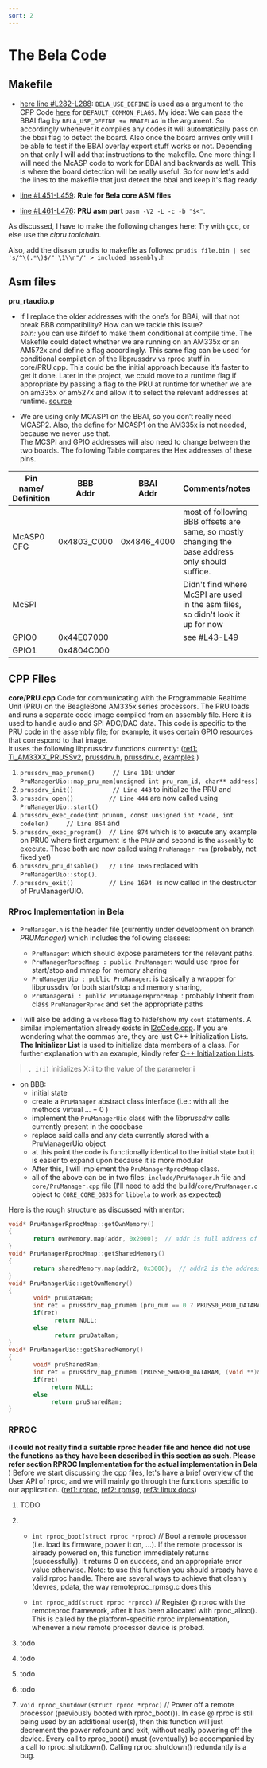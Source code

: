 ```yaml
---
sort: 2
---
```


# The Bela Code
## Makefile
* [here line #L282-L288](https://github.com/giuliomoro/Bela-private-dhruva/blob/multi-codec/Makefile#L282-L288): ``BELA_USE_DEFINE`` is used as a argument to the CPP Code [here](https://github.com/giuliomoro/Bela-private-dhruva/blob/multi-codec/Makefile#L290) for ``DEFAULT_COMMON_FLAGS``.
My idea: We can pass the BBAI flag by `BELA_USE_DEFINE += BBAIFLAG` in the argument. So accordingly whenever it compiles any codes it will automatically pass on the bbai flag to detect the board. Also once the board arrives only will I be able to test if the BBAI overlay export stuff works or not. Depending on that only I will add that instructions to the makefile.
One more thing: I will need the McASP code to work for BBAI and backwards as well. This is where the board detection will be really useful.
So for now let's add the lines to the makefile that just detect the bbai and keep it's flag ready. 

* [line #L451-L459](https://github.com/giuliomoro/Bela-private-dhruva/blob/bbai-makefile/Makefile#L451-L459): **Rule for Bela core ASM files** 
* [line #L461-L476](https://github.com/giuliomoro/Bela-private-dhruva/blob/bbai-makefile/Makefile#L461-L476): **PRU asm part** ``pasm -V2 -L -c -b "$<"``. 

As discussed, I have to make the following changes here: 
Try with gcc, or else use the _clpru toolchain_.  

Also, add the disasm prudis to makefile as follows: ``prudis file.bin | sed 's/^\(.*\)$/" \1\\n"/' > included_assembly.h``

## Asm files

**pru_rtaudio.p** 
- If I replace the older addresses with the one’s for BBAi, will that not break BBB compatibility? How can we tackle this issue? <br>
_soln:_ you can use #ifdef to make them conditional at compile time. The Makefile could detect whether we are running on an AM335x or an AM572x and define a flag accordingly. This same flag can be used for conditional compilation of the libprussdrv vs rproc stuff in core/PRU.cpp. This could be the initial approach because it’s faster to get it done. Later in the project, we could move to a runtime flag if appropriate by passing a flag to the PRU at runtime for whether we are on am335x or am527x
and allow it to select the relevant addresses at runtime. [source](https://forum.beagleboard.org/t/bela-support-for-bbai-later-ti-chips/29257/6)

- We are using only MCASP1 on the BBAI, so you don’t really need MCASP2. Also, the define for MCASP1 on the AM335x is not needed, because we never use that. <br>
The MCSPI and GPIO addresses will also need to change between the two boards. 
The following Table compares the Hex addresses of these pins. 

| Pin name/ <br>Definition 	| BBB<br>Addr 	| BBAI<br>Addr 	| Comments/notes                                                                                              	|   	|
|--------------------------	|-------------	|--------------	|-------------------------------------------------------------------------------------------------------------	|---	|
| McASP0 CFG               	| 0x4803_C000 	| 0x4846_4000  	| most of following BBB offsets are same, so mostly changing the base address only should suffice.            	|   	|
| McSPI                    	|             	|              	| Didn't find where McSPI are used in the asm files, so didn't look it up for now                             	|   	|
| GPIO0                    	| 0x44E07000  	|              	| see [#L43-L49](https://github.com/giuliomoro/Bela-private-dhruva/blob/bbai-mcasp/pru/pru_rtaudio.p#L43-L49) 	|   	|
| GPIO1                    	| 0x4804C000  	|              	|                                                                                                             	|   	|



## CPP Files

**core/PRU.cpp**
Code for communicating with the Programmable Realtime Unit (PRU)
on the BeagleBone AM335x series processors. The PRU loads and runs
a separate code image compiled from an assembly file. Here it is
used to handle audio and SPI ADC/DAC data.
This code is specific to the PRU code in the assembly file; for example,
it uses certain GPIO resources that correspond to that image. <br> 
It uses the following libprussdrv functions currently: ([ref1: Ti_AM33XX_PRUSSv2](https://elinux.org/Ti_AM33XX_PRUSSv2#Host_to_PRU_.28ARM_Cortex-A8_to_PRU.29), [prussdrv.h](https://github.com/beagleboard/am335x_pru_package/blob/master/pru_sw/app_loader/include/prussdrv.h), [prussdrv.c](https://github.com/beagleboard/am335x_pru_package/blob/master/pru_sw/app_loader/interface/prussdrv.c), [examples](https://github.com/beagleboard/am335x_pru_package/tree/master/pru_sw/example_apps) ) 
1. ``prussdrv_map_prumem()     // Line 101``: under `PruManagerUio::map_pru_mem(unsigned int pru_ram_id, char** address)`  
2. ``prussdrv_init()           // Line 443`` to initialize the PRU and
3. ``prussdrv_open()          // Line 444`` are now called using `PruManagerUio::start()`
4. ``prussdrv_exec_code(int prunum, const unsigned int *code, int codelen)     // Line 864`` and
5. ``prussdrv_exec_program()  // Line 874`` which is to execute any example on PRU0 where first argument is the `PRU#` and second is the `assembly` to execute. These both are now called using `PruManager run` (probably, not fixed yet)
6. ``prussdrv_pru_disable()   // Line 1686``    replaced with `PruManagerUio::stop()`.
7. ``prussdrv_exit()          // Line 1694 ``   is now called in the destructor of PruManagerUIO.

### RProc Implementation in Bela
* ``PruManager.h`` is the header file (currently under development on branch _PRUManager_) which includes the following classes:
    - ``PruManager``: which should expose parameters for the relevant paths.
    - ``PruManagerRprocMmap : public PruManager``: would use rproc for start/stop and mmap for memory sharing 
    - ``PruManagerUio : public PruManager``: is basically a wrapper for libprussdrv for both start/stop and memory sharing,
    - ``PruManagerAi : public PruManagerRprocMmap ``: probably inherit from class ``PruManagerRproc`` and set the appropriate paths

* I will also be adding a `verbose` flag to hide/show my ``cout`` statements. A similar implementation already exists in [I2cCode.cpp](https://github.com/giuliomoro/Bela-dhruva/blob/multi-codec/core/I2c_Codec.cpp#L30). If you are wondering what the commas are, they are just C++ Initialization Lists. **The Initializer List** is used to initialize data members of a class. For further explanation with an example, kindly refer [C++ Initialization Lists](https://en.cppreference.com/w/cpp/language/constructor).
>  `, i(i)` initializes X::i to the value of the parameter i

* on BBB:
    - initial state
    - create a ``PruManager`` abstract class interface (i.e.: with all the methods virtual ... = 0 )
    - implement the ``PruManagerUio`` class with the _libprussdrv_ calls currently present in the codebase
    - replace said calls and any data currently stored with a PruManagerUio object
    - at this point the code is functionally identical to the initial state but it is easier to expand upon because it is more modular
    - After this, I will implement the ``PruManagerRprocMmap`` class.
    - all of the above can be in two files:  ``include/PruManager.h`` file and  `core/PruManager.cpp` file (I'll need to add the build/`core/PruManager.o`  object  to `CORE_CORE_OBJS` for `libbela` to work as expected)

Here is the rough structure as discussed with mentor:

```C
void* PruManagerRprocMmap::getOwnMemory()
{
       return ownMemory.map(addr, 0x2000);  // addr is full address of the start of the PRU's RAM 
}
void* PruManagerRprocMmap::getSharedMemory()
{
       return sharedMemory.map(addr2, 0x3000);  // addr2 is the address of the start of PRUSS Shared RAM
}
void* PruManagerUio::getOwnMemory()
{
       void* pruDataRam;
       int ret = prussdrv_map_prumem (pru_num == 0 ? PRUSS0_PRU0_DATARAM : PRUSS0_PRU1_DATARAM, (void**)&pruDataRam);
       if(ret)
             return NULL;
       else
             return pruDataRam;
}
void* PruManagerUio::getSharedMemory()
{
       void* pruSharedRam;
       int ret = prussdrv_map_prumem (PRUSS0_SHARED_DATARAM, (void **)&pruSharedRam);
       if(ret)
            return NULL;
       else
            return pruSharedRam;
}
```


### RPROC
(**I could not really find a suitable rproc header file and hence did not use the functions as they have been described in this section as such. Please refer section RPROC Implementation for the actual implementation in Bela** )
Before we start discussing the cpp files, let's have a brief overview of the User API of rproc, and we will mainly go through the functions specific to our application. ([ref1: rproc](https://www.kernel.org/doc/html/latest/staging/remoteproc.html), [ref2: rpmsg](https://www.kernel.org/doc/html/latest/staging/rpmsg.html), [ref3: linux docs](https://docs.huihoo.com/doxygen/linux/kernel/3.7/remoteproc_8h.html)) 

1. TODO
2. - ``int rproc_boot(struct rproc *rproc)`` // Boot a remote processor (i.e. load its firmware, power it on, …).
If the remote processor is already powered on, this function immediately returns (successfully). It returns 0 on success, and an appropriate error value otherwise. Note: to use this function you should already have a valid rproc handle. There are several ways to achieve that cleanly (devres, pdata, the way remoteproc_rpmsg.c does this

    - ``int rproc_add(struct rproc *rproc)`` // Register @ rproc with the remoteproc framework, after it has been allocated with rproc_alloc().
This is called by the platform-specific rproc implementation, whenever a new remote processor device is probed.

3. todo

4. todo

5. todo

6. todo

7. ``void rproc_shutdown(struct rproc *rproc)`` // Power off a remote processor (previously booted with rproc_boot()). In case @ rproc is still being used by an additional user(s), then this function will just decrement the power refcount and exit, without really powering off the device.
Every call to rproc_boot() must (eventually) be accompanied by a call to rproc_shutdown(). Calling rproc_shutdown() redundantly is a bug.
